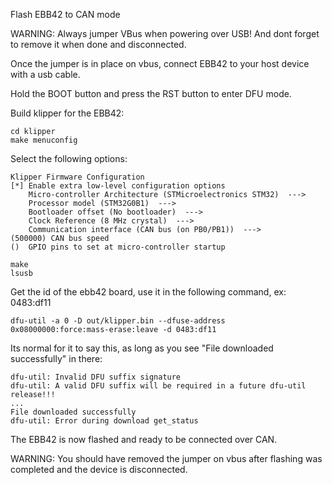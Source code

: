 Flash EBB42 to CAN mode

WARNING: Always jumper VBus when powering over USB! And dont forget to remove it when done and disconnected.

Once the jumper is in place on vbus, connect EBB42 to your host device with a usb cable.

Hold the BOOT button and press the RST button to enter DFU mode. 


Build klipper for the EBB42:
```
cd klipper
make menuconfig
```
Select the following options:
```
Klipper Firmware Configuration
[*] Enable extra low-level configuration options
    Micro-controller Architecture (STMicroelectronics STM32)  --->
    Processor model (STM32G0B1)  --->
    Bootloader offset (No bootloader)  --->
    Clock Reference (8 MHz crystal)  --->
    Communication interface (CAN bus (on PB0/PB1))  --->
(500000) CAN bus speed
()  GPIO pins to set at micro-controller startup
```
```
make
lsusb
```
Get the id of the ebb42 board, use it in the following command, ex: 0483:df11

`dfu-util -a 0 -D out/klipper.bin --dfuse-address 0x08000000:force:mass-erase:leave -d 0483:df11`

Its normal for it to say this, as long as you see "File downloaded successfully" in there:
```
dfu-util: Invalid DFU suffix signature
dfu-util: A valid DFU suffix will be required in a future dfu-util release!!!
...
File downloaded successfully
dfu-util: Error during download get_status
```

The EBB42 is now flashed and ready to be connected over CAN.

WARNING: You should have removed the jumper on vbus after flashing was completed and the device is disconnected.
